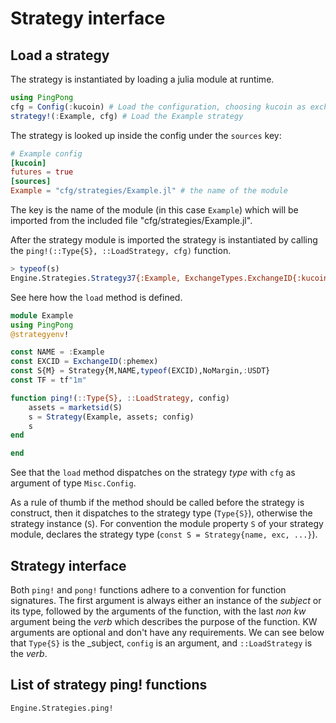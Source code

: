 # Strategy interface

## Load a strategy

The strategy is instantiated by loading a julia module at runtime.

```julia
using PingPong
cfg = Config(:kucoin) # Load the configuration, choosing kucoin as exchange
strategy!(:Example, cfg) # Load the Example strategy
```

The strategy is looked up inside the config under the `sources` key:

```toml
# Example config
[kucoin]
futures = true
[sources]
Example = "cfg/strategies/Example.jl" # the name of the module
```

The key is the name of the module (in this case `Example`) which will be imported from the included file "cfg/strategies/Example.jl".

After the strategy module is imported the strategy is instantiated by calling the `ping!(::Type{S}, ::LoadStrategy, cfg)` function.

```julia
> typeof(s)
Engine.Strategies.Strategy37{:Example, ExchangeTypes.ExchangeID{:kucoin}(), :USDT}
```

See here how the `load` method is defined.

```julia
module Example
using PingPong
@strategyenv!

const NAME = :Example
const EXCID = ExchangeID(:phemex)
const S{M} = Strategy{M,NAME,typeof(EXCID),NoMargin,:USDT}
const TF = tf"1m"

function ping!(::Type{S}, ::LoadStrategy, config)
    assets = marketsid(S)
    s = Strategy(Example, assets; config)
    s
end

end
```

See that the `load` method dispatches on the strategy _type_ with `cfg` as argument of type `Misc.Config`.

As a rule of thumb if the method should be called before the strategy is construct, then it dispatches to the strategy type (`Type{S}`), otherwise the strategy instance (`S`). For convention the module property `S` of your strategy module, declares the strategy type (`const S = Strategy{name, exc, ...}`).

## Strategy interface
Both `ping!` and `pong!` functions adhere to a convention for function signatures. The first argument is always 
either an instance of the _subject_ or its type, followed by the arguments of the function, with the last *non kw* argument being the _verb_ which describes the purpose of the function. KW arguments are optional and don't have any requirements. We can see below that `Type{S}` is the _subject, `config` is an argument, and `::LoadStrategy` is the _verb_.

## List of strategy ping! functions

```@docs
Engine.Strategies.ping!
```
